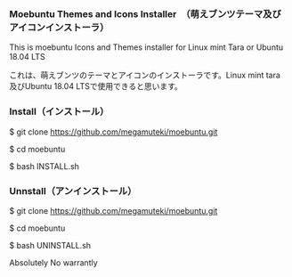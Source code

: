 ###  Moebuntu Themes and Icons Installer　（萌えブンツテーマ及びアイコンインストーラ）
This is moebuntu Icons and Themes installer for Linux mint Tara or Ubuntu 18.04 LTS

これは、萌えブンツのテーマとアイコンのインストーラです。Linux mint tara　及びUbuntu 18.04 LTSで使用できると思います。


###  Install（インストール）
$ git clone https://github.com/megamuteki/moebuntu.git

$ cd moebuntu

$ bash INSTALL.sh

###  Unnstall（アンインストール）
$ git clone https://github.com/megamuteki/moebuntu.git

$ cd moebuntu

$ bash UNINSTALL.sh

Absolutely No warrantly
